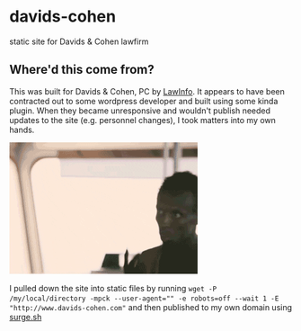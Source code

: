 # davids-cohen
static site for Davids & Cohen lawfirm

## Where'd this come from?
This was built for Davids & Cohen, PC by [LawInfo](https://www.lawinfo.com/legal-marketing/). It appears to have been contracted out to some wordpress developer and built using some kinda plugin. When they became unresponsive and wouldn't publish needed updates to the site (e.g. personnel changes), I took matters into my own hands.

![](resources/imthecaptainnow.gif) 

I pulled down the site into static files by running `wget -P /my/local/directory -mpck --user-agent="" -e robots=off --wait 1 -E "http://www.davids-cohen.com"` and then published to my own domain using [surge.sh](https://surge.sh/)
